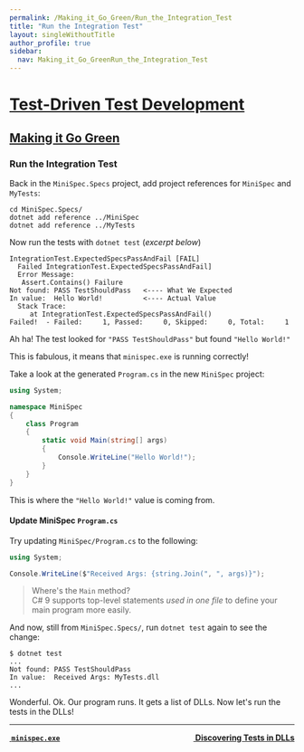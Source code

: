 ```yaml
---
permalink: /Making_it_Go_Green/Run_the_Integration_Test
title: "Run the Integration Test"
layout: singleWithoutTitle
author_profile: true
sidebar:
  nav: Making_it_Go_GreenRun_the_Integration_Test
---
```


<h1><a href="/Test_Driven_Test_Development">Test-Driven Test Development</a></h1>

<h2><a href="/Making_it_Go_Green">Making it Go Green</a></h2>

### Run the Integration Test

Back in the `MiniSpec.Specs` project, add project references for `MiniSpec` and `MyTests`:

```
cd MiniSpec.Specs/
dotnet add reference ../MiniSpec
dotnet add reference ../MyTests
```

Now run the tests with `dotnet test` (_excerpt below_)

```
IntegrationTest.ExpectedSpecsPassAndFail [FAIL]
  Failed IntegrationTest.ExpectedSpecsPassAndFail]
  Error Message:
   Assert.Contains() Failure
Not found: PASS TestShouldPass   <---- What We Expected
In value:  Hello World!          <---- Actual Value
  Stack Trace:
     at IntegrationTest.ExpectedSpecsPassAndFail()
Failed!  - Failed:     1, Passed:     0, Skipped:     0, Total:     1
```

Ah ha! The test looked for `"PASS TestShouldPass"` but found `"Hello World!"`

This is fabulous, it means that `minispec.exe` is running correctly!

Take a look at the generated `Program.cs` in the new `MiniSpec` project:

```cs
using System;

namespace MiniSpec
{
    class Program
    {
        static void Main(string[] args)
        {
            Console.WriteLine("Hello World!");
        }
    }
}
```

This is where the `"Hello World!"` value is coming from.

#### Update MiniSpec `Program.cs`

Try updating `MiniSpec/Program.cs` to the following:

```cs
using System;

Console.WriteLine($"Received Args: {string.Join(", ", args)}");
```

> Where's the `Main` method?  
> C# 9 supports top-level statements _used in one file_ to define your main program more easily.

And now, still from `MiniSpec.Specs/`, run `dotnet test` again to see the change:

```
$ dotnet test
...
Not found: PASS TestShouldPass
In value:  Received Args: MyTests.dll
...
```

Wonderful. Ok. Our program runs. It gets a list of DLLs. Now let's run the tests in the DLLs!


---

<a class="reading-navigation next" href="/Making_it_Go_Green/Discovering_Tests_in_DLLs" style="float: right;"><i class="fas fa-arrow-alt-circle-right"></i><strong> &nbsp;Discovering Tests in DLLs</strong></a><a class="reading-navigation previous" href="/Making_it_Go_Green/minispec_exe"><i class="fas fa-arrow-alt-circle-left"></i><strong> &nbsp;`minispec.exe`</strong></a>
